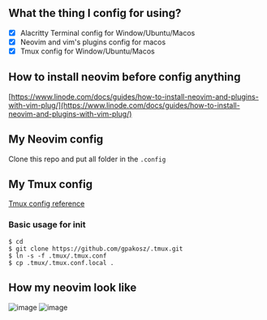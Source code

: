 ## What the thing I config for using?

-   [x] Alacritty Terminal config for Window/Ubuntu/Macos
-   [x] Neovim and vim's plugins config for macos
-   [x] Tmux config for Window/Ubuntu/Macos

## How to install neovim before config anything

[https://www.linode.com/docs/guides/how-to-install-neovim-and-plugins-with-vim-plug/](https://www.linode.com/docs/guides/how-to-install-neovim-and-plugins-with-vim-plug/)

## My Neovim config

Clone this repo and put all folder in the `.config`

## My Tmux config

[Tmux config reference](https://github.com/gpakosz/.tmux)

### Basic usage for init

```
$ cd
$ git clone https://github.com/gpakosz/.tmux.git
$ ln -s -f .tmux/.tmux.conf
$ cp .tmux/.tmux.conf.local .
```

## How my neovim look like

![image](https://user-images.githubusercontent.com/47941107/126905069-0d1a9541-2163-4503-98bc-8aef7d4cbcd0.png)
![image](https://user-images.githubusercontent.com/47941107/126905056-ca8614fd-f3c0-4bb9-ade6-0df258e123b7.png)
